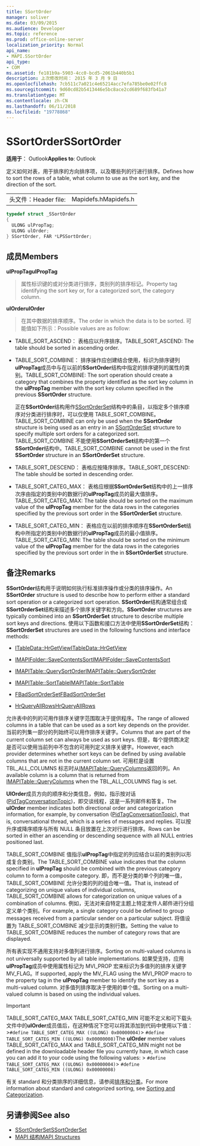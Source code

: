 ```yaml
---
title: SSortOrder
manager: soliver
ms.date: 03/09/2015
ms.audience: Developer
ms.topic: reference
ms.prod: office-online-server
localization_priority: Normal
api_name:
- MAPI.SSortOrder
api_type:
- COM
ms.assetid: fe181b9a-5903-4cc0-bcd5-2061b440b5b1
description: 上次修改时间： 2015 年 3 月 9 日
ms.openlocfilehash: 7cb511c7a021c4e65214acc7efa785be0e02ffc8
ms.sourcegitcommit: 9d60cd82b5413446e5bc8ace2cd689f683fb41a7
ms.translationtype: MT
ms.contentlocale: zh-CN
ms.lasthandoff: 06/11/2018
ms.locfileid: "19778868"
---
```

# <a name="ssortorder"></a><span data-ttu-id="45c97-103">SSortOrder</span><span class="sxs-lookup"><span data-stu-id="45c97-103">SSortOrder</span></span>
 
<span data-ttu-id="45c97-104">**适用于**： Outlook</span><span class="sxs-lookup"><span data-stu-id="45c97-104">**Applies to**: Outlook</span></span> 
  
<span data-ttu-id="45c97-105">定义如何对表，用于排序的方向排序项，以及哪些列的行进行排序。</span><span class="sxs-lookup"><span data-stu-id="45c97-105">Defines how to sort the rows of a table, what column to use as the sort key, and the direction of the sort.</span></span> 
  
|||
|:-----|:-----|
|<span data-ttu-id="45c97-106">头文件：</span><span class="sxs-lookup"><span data-stu-id="45c97-106">Header file:</span></span>  <br/> |<span data-ttu-id="45c97-107">Mapidefs.h</span><span class="sxs-lookup"><span data-stu-id="45c97-107">Mapidefs.h</span></span>  <br/> |
   
```cpp
typedef struct _SSortOrder
{
  ULONG ulPropTag;
  ULONG ulOrder;
} SSortOrder, FAR *LPSSortOrder;

```

## <a name="members"></a><span data-ttu-id="45c97-108">成员</span><span class="sxs-lookup"><span data-stu-id="45c97-108">Members</span></span>

<span data-ttu-id="45c97-109">**ulPropTag**</span><span class="sxs-lookup"><span data-stu-id="45c97-109">**ulPropTag**</span></span>
  
> <span data-ttu-id="45c97-110">属性标识键的或对分类进行排序，类别列的排序标记。</span><span class="sxs-lookup"><span data-stu-id="45c97-110">Property tag identifying the sort key or, for a categorized sort, the category column.</span></span>
    
<span data-ttu-id="45c97-111">**ulOrder**</span><span class="sxs-lookup"><span data-stu-id="45c97-111">**ulOrder**</span></span>
  
> <span data-ttu-id="45c97-112">在其中数据的排序顺序。</span><span class="sxs-lookup"><span data-stu-id="45c97-112">The order in which the data is to be sorted.</span></span> <span data-ttu-id="45c97-113">可能值如下所示：</span><span class="sxs-lookup"><span data-stu-id="45c97-113">Possible values are as follow:</span></span>
    
  - <span data-ttu-id="45c97-114">TABLE_SORT_ASCEND： 表格应以升序排序。</span><span class="sxs-lookup"><span data-stu-id="45c97-114">TABLE_SORT_ASCEND: The table should be sorted in ascending order.</span></span>
      
  - <span data-ttu-id="45c97-115">TABLE_SORT_COMBINE： 排序操作应创建结合使用，标识为排序键列**ulPropTag**成员中与在以前的**SSortOrder**结构中指定的排序键列的属性的类别。</span><span class="sxs-lookup"><span data-stu-id="45c97-115">TABLE_SORT_COMBINE: The sort operation should create a category that combines the property identified as the sort key column in the **ulPropTag** member with the sort key column specified in the previous **SSortOrder** structure.</span></span> 
      
    <span data-ttu-id="45c97-116">正在**SSortOrder**结构用作[SSortOrderSet](ssortorderset.md)结构中的条目，以指定多个排序顺序对分类进行排序时，可以仅使用 TABLE_SORT_COMBINE。</span><span class="sxs-lookup"><span data-stu-id="45c97-116">TABLE_SORT_COMBINE can only be used when the **SSortOrder** structure is being used as an entry in an [SSortOrderSet](ssortorderset.md) structure to specify multiple sort orders for a categorized sort.</span></span> <span data-ttu-id="45c97-117">TABLE_SORT_COMBINE 不能使用**SSortOrderSet**结构中的第一个**SSortOrder**结构中。</span><span class="sxs-lookup"><span data-stu-id="45c97-117">TABLE_SORT_COMBINE cannot be used in the first **SSortOrder** structure in an **SSortOrderSet** structure.</span></span> 
      
  - <span data-ttu-id="45c97-118">TABLE_SORT_DESCEND： 表格应按降序排序。</span><span class="sxs-lookup"><span data-stu-id="45c97-118">TABLE_SORT_DESCEND: The table should be sorted in descending order.</span></span>
      
  - <span data-ttu-id="45c97-119">TABLE_SORT_CATEG_MAX： 表格应根据**SSortOrderSet**结构中的上一排序次序由指定的类别中的数据行的**ulPropTag**成员的最大值排序。</span><span class="sxs-lookup"><span data-stu-id="45c97-119">TABLE_SORT_CATEG_MAX: The table should be sorted on the maximum value of the **ulPropTag** member for the data rows in the categories specified by the previous sort order in the **SSortOrderSet** structure.</span></span> 
      
  - <span data-ttu-id="45c97-120">TABLE_SORT_CATEG_MIN： 表格应在以前的排序顺序在**SSortOrderSet**结构中所指定的类别中的数据行的**ulPropTag**成员的最小值排序。</span><span class="sxs-lookup"><span data-stu-id="45c97-120">TABLE_SORT_CATEG_MIN: The table should be sorted on the minimum value of the **ulPropTag** member for the data rows in the categories specified by the previous sort order in the in **SSortOrderSet** structure.</span></span> 
    
## <a name="remarks"></a><span data-ttu-id="45c97-121">备注</span><span class="sxs-lookup"><span data-stu-id="45c97-121">Remarks</span></span>

<span data-ttu-id="45c97-122">**SSortOrder**结构用于说明如何执行标准排序操作或分类的排序操作。</span><span class="sxs-lookup"><span data-stu-id="45c97-122">An **SSortOrder** structure is used to describe how to perform either a standard sort operation or a categorized sort operation.</span></span> <span data-ttu-id="45c97-123">**SSortOrder**结构通常组合成**SSortOrderSet**结构来描述多个排序关键字和方向。</span><span class="sxs-lookup"><span data-stu-id="45c97-123">**SSortOrder** structures are typically combined into an **SSortOrderSet** structure to describe multiple sort keys and directions.</span></span> <span data-ttu-id="45c97-124">使用以下函数和接口方法中使用**SSortOrderSet**结构：</span><span class="sxs-lookup"><span data-stu-id="45c97-124">**SSortOrderSet** structures are used in the following functions and interface methods:</span></span> 
  
- [<span data-ttu-id="45c97-125">ITableData::HrGetView</span><span class="sxs-lookup"><span data-stu-id="45c97-125">ITableData::HrGetView</span></span>](itabledata-hrgetview.md)
    
- [<span data-ttu-id="45c97-126">IMAPIFolder::SaveContentsSort</span><span class="sxs-lookup"><span data-stu-id="45c97-126">IMAPIFolder::SaveContentsSort</span></span>](imapifolder-savecontentssort.md)
    
- [<span data-ttu-id="45c97-127">IMAPITable::QuerySortOrder</span><span class="sxs-lookup"><span data-stu-id="45c97-127">IMAPITable::QuerySortOrder</span></span>](imapitable-querysortorder.md)
    
- [<span data-ttu-id="45c97-128">IMAPITable::SortTable</span><span class="sxs-lookup"><span data-stu-id="45c97-128">IMAPITable::SortTable</span></span>](imapitable-sorttable.md)
    
- [<span data-ttu-id="45c97-129">FBadSortOrderSet</span><span class="sxs-lookup"><span data-stu-id="45c97-129">FBadSortOrderSet</span></span>](fbadsortorderset.md)
    
- [<span data-ttu-id="45c97-130">HrQueryAllRows</span><span class="sxs-lookup"><span data-stu-id="45c97-130">HrQueryAllRows</span></span>](hrqueryallrows.md)
    
<span data-ttu-id="45c97-131">允许表中的列的可用作排序关键字范围取决于提供程序。</span><span class="sxs-lookup"><span data-stu-id="45c97-131">The range of allowed columns in a table that can be used as a sort key depends on the provider.</span></span> <span data-ttu-id="45c97-132">当前的列集一部分的列始终可以用作排序关键字。</span><span class="sxs-lookup"><span data-stu-id="45c97-132">Columns that are part of the current column set can always be used as sort keys.</span></span> <span data-ttu-id="45c97-133">但是，每个提供商决定是否可以使用当前列中不包含的可用列定义排序关键字。</span><span class="sxs-lookup"><span data-stu-id="45c97-133">However, each provider determines whether sort keys can be defined by using available columns that are not in the current column set.</span></span> <span data-ttu-id="45c97-134">可用栏是设置 TBL_ALL_COLUMNS 标志时从[IMAPITable::QueryColumns](imapitable-querycolumns.md)返回的列。</span><span class="sxs-lookup"><span data-stu-id="45c97-134">An available column is a column that is returned from [IMAPITable::QueryColumns](imapitable-querycolumns.md) when the TBL_ALL_COLUMNS flag is set.</span></span> 
  
<span data-ttu-id="45c97-135">**UlOrder**成员方向的顺序和分类信息，例如，指示按对话 ([PidTagConversationTopic](pidtagconversationtopic-canonical-property.md))，即交谈线程，这是一系列邮件和答复。</span><span class="sxs-lookup"><span data-stu-id="45c97-135">The **ulOrder** member indicates both directional order and categorization information, for example, by conversation ([PidTagConversationTopic](pidtagconversationtopic-canonical-property.md)), that is, conversational thread, which is a series of messages and replies.</span></span> <span data-ttu-id="45c97-136">可以按升序或降序顺序与所有 NULL 条目放置在上次对行进行排序。</span><span class="sxs-lookup"><span data-stu-id="45c97-136">Rows can be sorted in either an ascending or descending sequence with all NULL entries positioned last.</span></span> 
  
<span data-ttu-id="45c97-137">TABLE_SORT_COMBINE 值指示**ulPropTag**中指定的列应结合以前的类别列以形成复合类别。</span><span class="sxs-lookup"><span data-stu-id="45c97-137">The TABLE_SORT_COMBINE value indicates that the column specified in **ulPropTag** should be combined with the previous category column to form a composite category.</span></span> <span data-ttu-id="45c97-138">即，而不是分类的单个列的唯一值，TABLE_SORT_COMBINE 允许分类的列的组合唯一值。</span><span class="sxs-lookup"><span data-stu-id="45c97-138">That is, instead of categorizing on unique values of individual columns, TABLE_SORT_COMBINE allows for categorization on unique values of a combination of columns.</span></span> <span data-ttu-id="45c97-139">例如，无法对来自特定主题上特定发件人邮件进行分组定义单个类别。</span><span class="sxs-lookup"><span data-stu-id="45c97-139">For example, a single category could be defined to group messages received from a particular sender on a particular subject.</span></span> <span data-ttu-id="45c97-140">将值设置为 TABLE_SORT_COMBINE 减少显示的类别行数。</span><span class="sxs-lookup"><span data-stu-id="45c97-140">Setting the value to TABLE_SORT_COMBINE reduces the number of category rows that are displayed.</span></span> 
  
<span data-ttu-id="45c97-141">所有表实现不通用支持对多值列进行排序。</span><span class="sxs-lookup"><span data-stu-id="45c97-141">Sorting on multi-valued columns is not universally supported by all table implementations.</span></span> <span data-ttu-id="45c97-142">如果受支持，应用**ulPropTag**成员中使用属性标记为 MVI_PROP 宏来标识为多值列的排序关键字 MV_FLAG。</span><span class="sxs-lookup"><span data-stu-id="45c97-142">If supported, apply the MV_FLAG using the MVI_PROP macro to the property tag in the **ulPropTag** member to identify the sort key as a multi-valued column.</span></span> <span data-ttu-id="45c97-143">对多值列排序取决于使用的单个值。</span><span class="sxs-lookup"><span data-stu-id="45c97-143">Sorting on a multi-valued column is based on using the individual values.</span></span> 
  
> [!IMPORTANT]
> <span data-ttu-id="45c97-144">TABLE_SORT_CATEG_MAX TABLE_SORT_CATEG_MIN 可能不定义和可下载头文件中的**ulOrder**成员值后，在这种情况下您可以将其添加到代码中使用以下值： >`#define TABLE_SORT_CATEG_MAX ((ULONG) 0x00000004)`>  `#define TABLE_SORT_CATEG_MIN ((ULONG) 0x00000008)`</span><span class="sxs-lookup"><span data-stu-id="45c97-144">The **ulOrder** member values TABLE_SORT_CATEG_MAX and TABLE_SORT_CATEG_MIN might not be defined in the downloadable header file you currently have, in which case you can add it to your code using the following values: >  `#define TABLE_SORT_CATEG_MAX ((ULONG) 0x00000004)`>  `#define TABLE_SORT_CATEG_MIN ((ULONG) 0x00000008)`</span></span>
  
<span data-ttu-id="45c97-145">有关 standard 和分类排序的详细信息，请参阅[排序和分类](sorting-and-categorization.md)。</span><span class="sxs-lookup"><span data-stu-id="45c97-145">For more information about standard and categorized sorting, see [Sorting and Categorization](sorting-and-categorization.md).</span></span> 
  
## <a name="see-also"></a><span data-ttu-id="45c97-146">另请参阅</span><span class="sxs-lookup"><span data-stu-id="45c97-146">See also</span></span>

- [<span data-ttu-id="45c97-147">SSortOrderSet</span><span class="sxs-lookup"><span data-stu-id="45c97-147">SSortOrderSet</span></span>](ssortorderset.md)
- [<span data-ttu-id="45c97-148">MAPI 结构</span><span class="sxs-lookup"><span data-stu-id="45c97-148">MAPI Structures</span></span>](mapi-structures.md)

